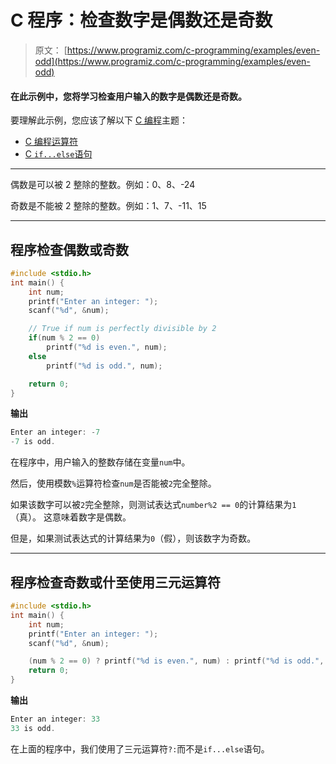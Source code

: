 # C 程序：检查数字是偶数还是奇数

> 原文： [https://www.programiz.com/c-programming/examples/even-odd](https://www.programiz.com/c-programming/examples/even-odd)

#### 在此示例中，您将学习检查用户输入的数字是偶数还是奇数。

要理解此示例，您应该了解以下 [C 编程](/c-programming "C tutorial")主题：

*   [C 编程运算符](/c-programming/c-operators)
*   [C `if...else`语句](/c-programming/c-if-else-statement)

* * *

偶数是可以被 2 整除的整数。例如：0、8、-24

奇数是不能被 2 整除的整数。例如：1、7、-11、15

* * *

## 程序检查偶数或奇数

```c
#include <stdio.h>
int main() {
    int num;
    printf("Enter an integer: ");
    scanf("%d", &num);

    // True if num is perfectly divisible by 2
    if(num % 2 == 0)
        printf("%d is even.", num);
    else
        printf("%d is odd.", num);

    return 0;
} 
```

**输出**

```c
Enter an integer: -7
-7 is odd. 
```

在程序中，用户输入的整数存储在变量`num`中。

然后，使用模数`%`运算符检查`num`是否能被`2`完全整除。

如果该数字可以被`2`完全整除，则测试表达式`number%2 == 0`的计算结果为`1`（真）。 这意味着数字是偶数。

但是，如果测试表达式的计算结果为`0`（假），则该数字为奇数。

* * *

## 程序检查奇数或什至使用三元运算符

```c
#include <stdio.h>
int main() {
    int num;
    printf("Enter an integer: ");
    scanf("%d", &num);

    (num % 2 == 0) ? printf("%d is even.", num) : printf("%d is odd.", num);
    return 0;
} 
```

**输出**

```c
Enter an integer: 33
33 is odd. 
```

在上面的程序中，我们使用了三元运算符`?:`而不是`if...else`语句。